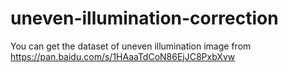 # uneven-illumination-correction
You can get the dataset of uneven illumination image from https://pan.baidu.com/s/1HAaaTdCoN86EjJC8PxbXvw
